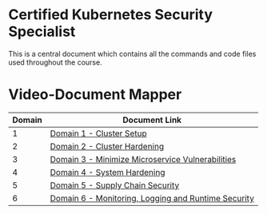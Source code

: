 # Certified Kubernetes Security Specialist

This is a central document which contains all the commands and code files used throughout the course.

# Video-Document Mapper

| Domain | Document Link |
| ------ | ------ |
| 1 | [Domain 1 - Cluster Setup][PlDa] |
| 2 | [Domain 2 - Cluster Hardening][PlDb] |
| 3 | [Domain 3 - Minimize Microservice Vulnerabilities][PlDc]
| 4 | [Domain 4 - System Hardening][PlDe] |
| 5 | [Domain 5 - Supply Chain Security][PlDf] |
| 6 | [Domain 6 - Monitoring, Logging and Runtime Security][PlDg] |




   [PlDa]: <https://github.com/gurubamal/success_taste/tree/main/certified-kubernetes-security-specialist/domain-1-cluster-setup>
   [PlDb]: <https://github.com/gurubamal/success_taste/tree/main/certified-kubernetes-security-specialist/domain-2-cluster-hardening>
   [PlDc]: <https://github.com/gurubamal/success_taste/tree/main/certified-kubernetes-security-specialist/domain-3-minimize-microservice-vulnerability>
   [PlDe]: <https://github.com/gurubamal/success_taste/tree/main/certified-kubernetes-security-specialist/domain-4-system-hardening>
   [PlDf]: <https://github.com/gurubamal/success_taste/tree/main/certified-kubernetes-security-specialist/domain-5-supply-chain-security>
   [PlDg]: <https://github.com/gurubamal/success_taste/tree/main/certified-kubernetes-security-specialist/domain-6-monitor-log-runtimesec>
